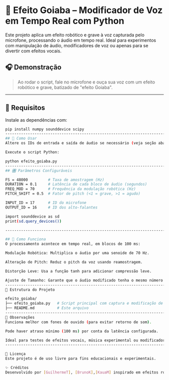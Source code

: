 # 🥭 Efeito Goiaba – Modificador de Voz em Tempo Real com Python

Este projeto aplica um efeito robótico e grave à voz capturada pelo microfone, processando o áudio em tempo real. Ideal para experimentos com manipulação de áudio, modificadores de voz ou apenas para se divertir com efeitos vocais.

## 🎧 Demonstração

> Ao rodar o script, fale no microfone e ouça sua voz com um efeito robótico e grave, batizado de "efeito Goiaba".

---

## 🧪 Requisitos

Instale as dependências com:

```bash
pip install numpy sounddevice scipy
---------------------------------------------------------------------------------
## 🚀 Como Usar
Altere os IDs de entrada e saída de áudio se necessário (veja seção abaixo).

Execute o script Python:

python efeito_goiaba.py
------------------------------------------------------------------------------------
## 🎛️ Parâmetros Configuráveis

FS = 48000         # Taxa de amostragem (Hz)
DURATION = 0.1     # Latência de cada bloco de áudio (segundos)
FREQ_MOD = 70      # Frequência da modulação robótica (Hz)
PITCH_SHIFT = 0.5  # Fator de pitch (<1 = grave, >1 = agudo)

INPUT_ID = 17      # ID do microfone
OUTPUT_ID = 16     # ID dos alto-falantes

import sounddevice as sd
print(sd.query_devices())

-----------------------------------------------------------------------------

## 🔧 Como Funciona
O processamento acontece em tempo real, em blocos de 100 ms:

Modulação Robótica: Multiplica o áudio por uma senoide de 70 Hz.

Alteração de Pitch: Reduz o pitch da voz usando reamostragem.

Distorção Leve: Usa a função tanh para adicionar compressão leve.

Ajuste de Tamanho: Garante que o áudio modificado tenha o mesmo número de amostras.
----------------------------------------------------------------------------------------
📁 Estrutura do Projeto

efeito_goiaba/
├── efeito_goiaba.py   # Script principal com captura e modificação de áudio
├── README.md          # Este arquivo
-------------------------------------------------------------------------------------------
📌 Observações
Funciona melhor com fones de ouvido (para evitar retorno de som).

Pode haver atraso mínimo (100 ms) por conta da latência configurada.

Ideal para testes de efeitos vocais, música experimental ou modificadores de voz.
-------------------------------------------------------------------------------------------

📜 Licença
Este projeto é de uso livre para fins educacionais e experimentais.

✨ Créditos
Desenvolvido por [GuilhermeT], [BrunoK],[KauaM] inspirado em efeitos robóticos de áudio.

